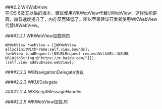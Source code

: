 	   
###2.2 WKWebView     
在iOS 8及其以后的版本，建议使用WKWebView代替UIWebView，这样性能更高，加载速度提升了，内存反而降低了。所以苹果建议开发者使用WKWebView代替UIWebView。    
            
####2.2.1 WKWebView加载网页 
      
	WKWebView *webView = [[WKWebView alloc]initWithFrame:self.view.bounds];
	[webView loadRequest:[NSURLRequest requestWithURL:[NSURL URLWithString:@"https://m.baidu.com/"]]];
	[self.view addSubview:webView];     

####2.2.2 WKNavigationDelegate协议     

####2.2.3 WKUIDelegate

####2.2.4 WKScriptMessageHandler

####2.2.5 WKWebView加载JS